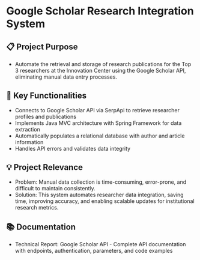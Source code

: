 # Google Scholar Research Integration System
## 📋 Project Purpose
- Automate the retrieval and storage of research publications for the Top 3 researchers at the Innovation Center using the Google Scholar API, eliminating manual data entry processes.

## 🎯 Key Functionalities
- Connects to Google Scholar API via SerpApi to retrieve researcher profiles and publications
- Implements Java MVC architecture with Spring Framework for data extraction
- Automatically populates a relational database with author and article information
- Handles API errors and validates data integrity

## 💡 Project Relevance
- Problem: Manual data collection is time-consuming, error-prone, and difficult to maintain consistently.
- Solution: This system automates researcher data integration, saving time, improving accuracy, and enabling scalable updates for institutional research metrics.

## 📚 Documentation
- Technical Report: Google Scholar API - Complete API documentation with endpoints, authentication, parameters, and code examples
